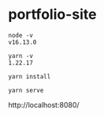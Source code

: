 # portfolio-site

```
node -v
v16.13.0

yarn -v
1.22.17
```

```
yarn install
```

```
yarn serve
```
http://localhost:8080/
